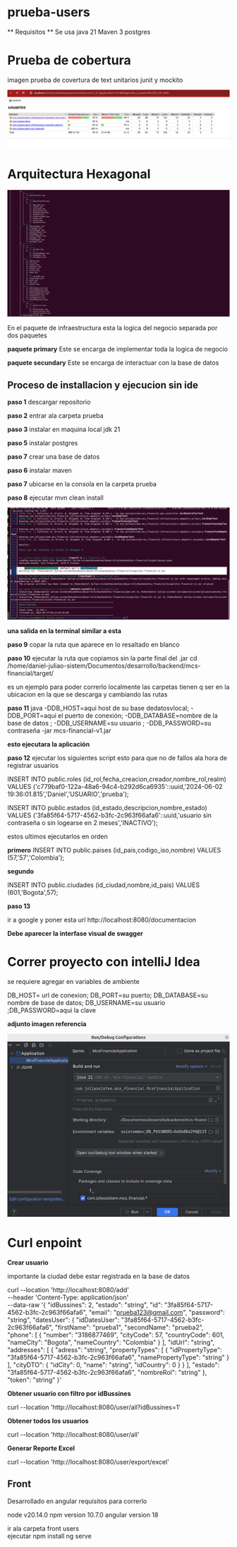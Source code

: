 # prueba-users
** Requisitos **
Se usa java 21
Maven 3
postgres

# Prueba de cobertura

imagen prueba de covertura de text unitarios junit y mockito 

![Texto alternativo](https://github.com/Farius-red/prueba-users/blob/master/imgDocumentacion/jacoco.png)

# Arquitectura  Hexagonal


![Texto alternativo](https://github.com/Farius-red/prueba-users/blob/master/imgDocumentacion/arquitectura.png)

En el paquete de infraestructura  esta la logica del negocio separada por dos paquetes

**paquete primary**
Este se encarga de implementar toda la logica de negocio

**paquete secundary**
Este se encarga de interactuar con la base de datos


## Proceso de installacion y ejecucion sin ide

**paso 1**  descargar repositorio

**paso 2** entrar ala carpeta prueba

**paso 3**  instalar en maquina local jdk 21

**paso 5**   instalar postgres

**paso 7** crear una  base de datos



**paso 6** instalar maven

**paso 7**  ubicarse en la consola en la carpeta prueba

**paso 8**  ejecutar mvn clean  install 



![Texto alternativo](https://github.com/Farius-red/mcs-financial/blob/master/imgDocumentacion/creaciondeJar.png)

**una salida en la terminal  similar a esta**


**paso  9**  copar la ruta que aparece en lo resaltado en blanco

**paso 10**  ejecutar  la ruta que copiamos sin la parte final del .jar
cd  /home/daniel-juliao-sistem/Documentos/desarrollo/backend/mcs-financial/target/

es un ejemplo para poder correrlo localmente las carpetas tienen q ser en la ubicacion en la que se descarga y cambiando las rutas 




**paso 11**
java
-DDB_HOST=aqui host de su base dedatosvlocal;
-DDB_PORT=aqui el puerto de conexión;
-DDB_DATABASE=nombre de la base de datos ;
-DDB_USERNAME=su usuario ;
-DDB_PASSWORD=su contraseña  -jar mcs-financial-v1.jar

**esto ejecutara la aplicación**


**paso 12**
ejecutar los siguientes script
esto para que no de fallos ala hora de registrar usuarios 


INSERT INTO public.roles (id_rol,fecha_creacion,creador,nombre_rol,realm)
VALUES ('c779baf0-122a-48a6-94c4-b292d6ca6935'::uuid,'2024-06-02 19:36:01.815','Daniel','USUARIO','prueba');

INSERT INTO public.estados (id_estado,descripcion,nombre_estado)
VALUES ('3fa85f64-5717-4562-b3fc-2c963f66afa6'::uuid,'usuario sin contraseña o sin logearse en 2 meses','INACTIVO');

estos ultimos ejecutarlos en orden   

 **primero** 
INSERT INTO public.paises (id_pais,codigo_iso,nombre)
VALUES (57,'57','Colombia');

**segundo** 

INSERT INTO public.ciudades (id_ciudad,nombre,id_pais)
VALUES (601,'Bogota',57);



**paso 13** 


ir a google y poner esta url
http://localhost:8080/documentacion

**Debe aparecer la interfase visual  de swagger**


# Correr proyecto con intelliJ Idea

se requiere agregar en variables de ambiente

DB_HOST= url de conexion;
DB_PORT=su puerto;
DB_DATABASE=su nombre de base de datos;
DB_USERNAME=su usuario ;DB_PASSWORD=aqui la clave

**adjunto imagen  referencia**

![Texto alternativo](https://github.com/Farius-red/mcs-financial/blob/master/imgDocumentacion/intelliJ.png)

# Curl enpoint 
 
**Crear usuario**

importante la ciudad debe estar registrada en la base de datos 

 
curl --location 'http://localhost:8080/add' \
--header 'Content-Type: application/json' \
--data-raw '{
"idBussines": 2,
"estado": "string",
"id": "3fa85f64-5717-4562-b3fc-2c963f66afa6",
"email": "prueba123@gmail.com",
"password": "string",
"datesUser": {
"idDatesUser": "3fa85f64-5717-4562-b3fc-2c963f66afa6",
"firstName": "prueba1",
"secondName": "prueba2",
"phone": [
{
"number": "3186877469",
"cityCode": 57,
"countryCode": 601,
"nameCity": "Bogota",
"nameCountry": "Colombia"
}
],
"idUrl": "string",
"addresses": [
{
"adress": "string",
"propertyTypes": [
{
"idPropertyType": "3fa85f64-5717-4562-b3fc-2c963f66afa6",
"namePropertyType": "string"
}
],
"cityDTO": {
"idCity": 0,
"name": "string",
"idCountry": 0
}
}
],
"estado": "3fa85f64-5717-4562-b3fc-2c963f66afa6",
"nombreRol": "string"
},
"token": "string"
}'

**Obtener usuario con filtro por idBussines**

curl --location 'http://localhost:8080/user/all?idBussines=1'

 **Obtener todos los usuarios**

curl --location 'http://localhost:8080/user/all'


**Generar Reporte Excel**

curl --location 'http://localhost:8080/user/export/excel'


## Front

Desarrollado en angular requisitos para correrlo 

node  v20.14.0
npm version  10.7.0 
angular version  18

ir ala carpeta front users  
ejecutar npm install 
ng serve 

